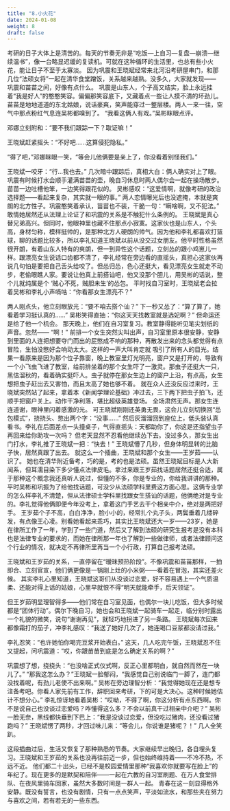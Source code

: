 ```yaml
---
title: "8.小火花"
date: 2024-01-08
weight: 8
draft: false
---
```


考研的日子大体上是清苦的。每天的节奏无非是“吃饭—上自习—复盘—崩溃—继续温书”，像一台略显迟缓的复读机。可就在这种循环的生活里，也总有些小火花，能让日子不至于太寡淡。
因为巩震和王晓斌经常来北河沿考研屋串门，和那几位“法硕女将”一起在清华食堂蹭饭，关系越来越熟。没多久，大家就发现—— 巩震和苗苗之间，好像有点什么。
巩震是山东人，个子高又结实，脸上永远挂着“我是好人”的憨憨笑容。偏偏那笑容底下，又藏着点一些让人摸不清的坏劲儿。苗苗是地地道道的东北姑娘，说话豪爽，笑声能穿过一整层楼。两人一来一往，空气中那点粉红气息连吴彬都嗅到了。
“我看这俩人有戏。”吴彬眯眼点评。

 邓娜立刻附和：“要不我们跟踪一下？取证嘛！”

 王晓斌赶紧摇头：“不好吧……这算侵犯隐私。”

 “得了吧，”邓娜眯眼一笑，“等会儿他俩要是亲上了，你没看着别怪我们。”

 王晓斌一咬牙：“行…我也去。”
几次暗中跟踪后，真相大白：俩人确实对上了眼。巩震有时候打水会顺手灌满苗苗的壶，晚自习休息时两人偶尔会一起在操场散步。苗苗一边吐槽他笨，一边笑得跟花似的。
吴彬感叹：“这爱情啊，就像考研的政治选择题——看起来复杂，其实就一眼的事。”
两人恋情曝光后也没遮掩，本就是爽朗的北方性子。巩震憨笑着承认，苗苗也不装，干脆一句：“瞒啥啊，又不犯法。” 敢情她居然还从法理上论证了和巩震的关系是不触犯什么条例的。
王晓斌是真心替兄弟高兴。但同时，他眼神里也藏不住那点小寂寞。这家伙也是山东人，个头高，身材匀称，模样挺帅的，是那种北方人硬朗的帅气。因为他和李礼都喜欢打篮球，聊的话题比较多，所以李礼知道王晓斌以前从没交过女朋友。他平时性格虽然很开朗，有着山东人特有的爽朗，但一到异性这个话题，立刻怂的跟小鸡崽儿一样。跟漂亮女生说话口齿都不清了，李礼经常在旁边看的直摇头，真担心这家伙再说几句怕是要把自己舌头给咬了。但怂归怂，色心还挺大，看见漂亮女生就走不动步，老偷眼瞧人家。要说让他真上前搭讪吧，他又没那个胆儿，用吴彬的话说，整个儿就纯属是个 ‘贼心不死，贼胆未生’的怂包。
平时找自习室时，王晓斌老会拉着吴彬和李礼小声嘀咕：“你看那女生漂亮不？”


两人刚点头，他立刻眼放光：“要不咱去搭个讪？” 下一秒又怂了：“算了算了，她看着学习挺认真的……” 
吴彬笑得直抽：“你这天天找教室就是选妃啊？”
但命运还是给了他一个机会。
那天晚上，他们在自习室复习。教室静得能听见笔尖划纸的声音。忽然——
 “啊！” 前排一个女生突然尖叫出声，自习室里原本很安静，安静到里面的人连把想要夺门而出的屁憋成不响的那种，再散发出来的念头都觉得有点冒险，生怕没憋好会响动太大。这样的一声大叫肯定就 吸引了所有人的目光。结果一看原来是因为那个位子靠窗，晚上教室里灯光明亮，窗户又是打开的，导致有一个小飞虫飞进了教室，给前排坐着的那个女生吓了一激灵。那虫子还挺大一只，黑估溜秋的，看着确实挺吓人。虫子就停在那女生边上的窗户上沿，有点高，女生想把虫子赶出去又害怕，而且太高了她也够不着。
就在众人还没反应过来时，王晓斌突然站了起来，拿着本《新闻学理论基础》冲过去，三下两下把虫子拍飞，还顺手把窗户关上。动作干净利落，堪比超级英雄登场。
全场肃然无声。那女生连连道谢，眼神里闪着感激的光。
可王晓斌刚刚还英勇无畏，这会儿立刻切换回“怂包模式”，挠挠头、憋出两个字：“没事……” 然后灰溜溜回到座位上，低头装认真看书。李礼在后面差点一头撞桌子，气得直摇头：天都助你了，你这是还指望虫子再回来给你助攻一次吗？
但老天显然不忍看他继续怂下去。没过多久，那女生出门打水，李礼推了王晓斌一把：“快去！” 王晓斌懵了几秒，但身体明显转的比脑子快，居然真跟了出去。
就这么一个插曲，王晓斌和那个女生——王岁茹——认识了。
她也在清华附近备考，巧的是，考的也是法硕。虽然王晓斌目标是人大新闻系，但耳濡目染下多少懂点法律皮毛。拿过来跟王岁茹找话题居然还挺合适，属于那种这个概念我还真听人说过，但懂的不多，你是专业的，你给我讲讲的那种。
平时吴彬和巩振为了给他找话题，可没少从法硕学科里费这方面心思。这俩专业学的怎么样李礼不清楚，但从法律硕士学科里找跟女生搭讪的话题，他俩绝对是专业的。李礼觉得他俩即便今年没考上，拿着这门手艺去干个相亲中介，绝对是两把好手。
王岁茹个子不高，白白净净，脸小小的，经常扎个丸子头，两鬓垂着几缕碎发，有点像王心凌。别看她看起来乖巧，其实比王晓斌还大一岁——23岁，她是在律所工作了一年，学到了一些门道，然后又了解到法硕的研究生报考是没有本科也是法律专业的要求的，而她在律所那一年也了解到一些做律师，或者法律顾问这个行业的情况，就决定不再律所里再当一个小行政，打算自己报考法硕。

王晓斌和王岁茹的关系，一直停留在“暧昧预热阶段”。不像巩震和苗苗那样，一拍即合、立刻官宣，他们俩更像是一锅刚上灶的小米粥——看着在冒泡，其实还差火候。
其实李礼心里知道，王晓斌这哥们从没谈过恋爱，好不容易遇上一个气质温柔、还能对得上话的姑娘，心里早就恨不得“明天就能牵手，后天领证”。

但王岁茹明显理智得多——他们常在自习室见面，也偶尔一块儿吃饭，但大多时候都是“团体行动”。偶尔下晚自习，她也会和王晓斌一起骑车一起走，临分别时露出一个礼貌的微笑，说句“谢谢再见”，就轻巧地拐进了另一条路。
王晓斌每次回来都像霜打的茄子，冲李礼感叹：“我送了她好几次了，她连喝口豆浆都没请过我。”


李礼忍笑：“也许她怕你喝完豆浆开始表白。”
这天，几人吃完午饭，王晓斌忍不住又提起，问巩震道：“哎，你跟苗苗到底是怎么确定关系的啊？”


巩震想了想，挠挠头：“也没啥正式仪式啊，反正心里都明白，就自然而然在一块儿了。”
“那我这怎么办？”王晓斌一脸郁闷，“我感觉自己别说临门一脚了，连门都没找着呢，有劲儿老使不出来啊。”
吴彬在旁边理智分析：“我觉得她现在还是想专注备考吧。你看人家先前有工作，辞职回来考研，下的可是大决心。这种时候她估计不想分心。”
李礼惊讶地看着吴彬：“哎呦，不得了啊，你这分析有点东西啊。你不是说自己也没谈过恋爱吗？咋懂得这么多？不会以前真干过相亲中介吧？”
吴彬一脸无奈，黑线都快垂到下巴上：“我是没谈过恋爱，但没吃过猪肉，还没看过猪跑吗？”
王晓斌愣了两秒，才回过味儿来：“等会儿，你说谁是猪呢？！”
几人全笑趴。

这段插曲过后，生活又恢复了那种熟悉的节奏。大家继续早出晚归，各自埋头复习。王晓斌和王岁茹的关系也没再往前迈一步，但也始终维持着——不冷不热，不远不近。
他们都二十出头，已经不是校园爱情里那种“我喜欢你就要写在脸上”的年纪了。现在更多的是默契和陪伴——一起在六教的自习室刷题、在万人食堂排队、在夜风里骑车回家，虽然大多数时间是一群人一起。
青春在这一刻显得格外安静。既没有誓言，也没有剧情，只有一点点笑声，平淡如流水，和那些夹在努力与喜欢之间，若有若无的一些东西。